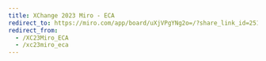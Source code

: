 ```yaml
---
title: XChange 2023 Miro - ECA
redirect_to: https://miro.com/app/board/uXjVPgYNg2o=/?share_link_id=251989742976
redirect_from: 
  - /XC23Miro_ECA
  - /xc23miro_eca
---
```

